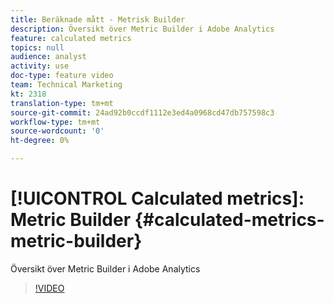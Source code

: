 ```yaml
---
title: Beräknade mått - Metrisk Builder
description: Översikt över Metric Builder i Adobe Analytics
feature: calculated metrics
topics: null
audience: analyst
activity: use
doc-type: feature video
team: Technical Marketing
kt: 2318
translation-type: tm+mt
source-git-commit: 24ad92b0ccdf1112e3ed4a0968cd47db757598c3
workflow-type: tm+mt
source-wordcount: '0'
ht-degree: 0%

---
```



# [!UICONTROL Calculated metrics]: Metric Builder {#calculated-metrics-metric-builder}

Översikt över Metric Builder i Adobe Analytics

>[!VIDEO](https://video.tv.adobe.com/v/25411/?quality=12)
